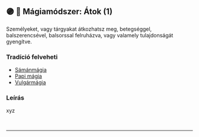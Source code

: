 ## 🟣 💫 Mágiamódszer: Átok (1)

Személyeket, vagy tárgyakat átkozhatsz meg, betegséggel, balszerencsével, balsorssal felruházva, vagy valamely tulajdonságát gyengítve.

### Tradíció felveheti

- [Sámánmágia](../051_07_samanmagia.md)
- [Papi mágia](../110_papimagia.md)
- [Vulgármágia](../051_02_vulgarmagia.md)

### Leírás

xyz

<br />

---
